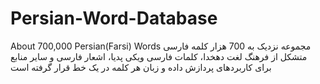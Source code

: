 # Persian-Word-Database
About 700,000 Persian(Farsi) Words
مجموعه نزدیک به 700 هزار کلمه فارسی متشکل از فرهنگ لغت دهخدا، کلمات فارسی ویکی پدیا، اشعار فارسی و سایر منابع برای کاربردهای پردازش داده و زبان
هر کلمه در یک خط قرار گرفته است
